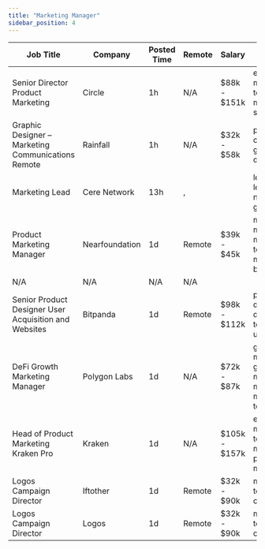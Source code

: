 ```yaml
---
title: "Marketing Manager"
sidebar_position: 4
---
```


| Job Title | Company | Posted Time | Remote | Salary | Tags | Apply Link |
|-----------|---------|-------------|--------|--------|------|------------|
| Senior Director Product Marketing | Circle | 1h | N/A | $88k - $151k | executive, marketing, non tech, product marketing, senior | [Apply](https://web3.career/senior-director-product-marketing-circle/100267) |
| Graphic Designer – Marketing Communications Remote | Rainfall | 1h | N/A | $32k - $58k | pr, non tech, communications, graphic designer, remote | [Apply](https://web3.career/graphic-designer-marketing-communications-remote-rainfall/100255) |
| Marketing Lead | Cere Network | 13h | , |  | lead, marketing lead, marketing, non tech, gaming | [Apply](https://web3.career/marketing-lead-cere-network/78887) |
| Product Marketing Manager | Nearfoundation | 1d | Remote | $39k - $45k | marketing manager, marketing, non tech, product marketing, blockchain | [Apply](https://web3.career/product-marketing-manager-nearfoundation/100183) |
| N/A | N/A | N/A | N/A |  |  | [Apply](https://web3.career/metana) |
| Senior Product Designer User Acquisition and Websites | Bitpanda | 1d | Remote | $98k - $112k | product designer, design, non tech, senior, user acquisition | [Apply](https://web3.career/senior-product-designer-user-acquisition-and-websites-bitpanda/100175) |
| DeFi Growth Marketing Manager | Polygon Labs | 1d | N/A | $72k - $87k | growth marketing, growth, marketing manager, marketing, non tech | [Apply](https://web3.career/defi-growth-marketing-manager-polygonlabs/100165) |
| Head of Product Marketing Kraken Pro | Kraken | 1d | N/A | $105k - $157k | executive, marketing, non tech, product manager, product marketing | [Apply](https://web3.career/head-of-product-marketing-kraken-pro-kraken/100152) |
| Logos Campaign Director | Iftother | 1d | Remote | $32k - $90k | marketing, non tech, executive, crypto, remote | [Apply](https://web3.career/logos-campaign-director-iftother/100146) |
| Logos Campaign Director | Logos | 1d | Remote | $32k - $90k | marketing, non tech, executive, crypto, remote | [Apply](https://web3.career/logos-campaign-director-logos/100142) |
